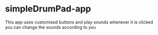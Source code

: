# simpleDrumPad-app
This app uses customised buttons and play sounds whenever it is clicked you can change the sounds according to you
